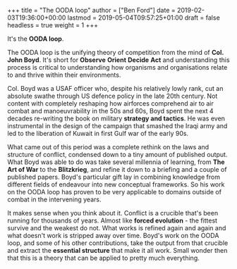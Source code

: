 +++
title = "The OODA loop"
author = ["Ben Ford"]
date = 2019-02-03T19:36:00+00:00
lastmod = 2019-05-04T09:57:25+01:00
draft = false
headless = true
weight = 1
+++

It's the **OODA loop**.

The OODA loop is the unifying theory of competition from the mind of **Col. John
Boyd**. It's short for **Observe** **Orient** **Decide** **Act** and understanding this
process is critical to understanding how organisms and organisations relate to
and thrive within their environments.

Col. Boyd was a USAF officer who, despite his relatively lowly rank, cut an
absolute swathe through US defence policy in the late 20th century. Not content
with completely reshaping how airforces comprehend air to air combat and
manoeuvrability in the 50s and 60s, Boyd spent the next 4 decades re-writing the
book on military **strategy and tactics**. He was even instrumental in the design of
the campaign that smashed the Iraqi army and led to the liberation of Kuwait in
first Gulf war of the early 90s.

What came out of this period was a complete rethink on the laws and structure of
conflict, condensed down to a tiny amount of published output. What Boyd was able
to do was take several millennia of learning, from **The Art of War** to the
**Blitzkrieg**, and refine it down to a briefing and a couple of published papers.
Boyd's particular gift lay in combining knowledge from different fields of
endeavour into new conceptual frameworks. So his work on the OODA loop has
proven to be very applicable to domains outside of combat in the intervening
years.

It makes sense when you think about it. Conflict is a crucible that's been
running for thousands of years. Almost like **forced evolution** - the fittest
survive and the weakest do not. What works is refined again and again and what
doesn't work is stripped away over time. Boyd's work on the OODA loop, and some
of his other contributions, take the output from that crucible and extract the
**essential structure** that make it all work. Small wonder then that this is a theory
that can be applied to pretty much everything.
